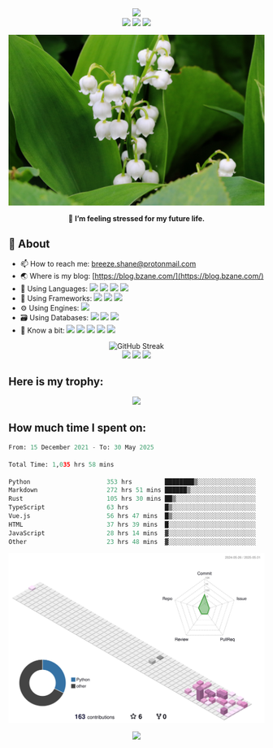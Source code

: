 <div align="center">
  <img src="https://readme-typing-svg.herokuapp.com?font=Press+Start+2P&color=%2338C2FF&size=25&center=true&vCenter=true&multiline=true&width=600&height=80&lines=Greetings!;Here+is+Breeze+Shane~"></img>
</div>

<!-- <div align="center"> -->
<!-- <a><img src="https://visitor-badge.glitch.me/badge?page_id=BreezeShane.readme"></img></a> -->
<!--     <img src="https://img.shields.io/badge/dynamic/json?color=000000&label=GitHub&logo=github&query=%24.data.totalSubs&suffix=%20followers&url=https%3A%2F%2Fapi.spencerwoo.com%2Fsubstats%2F%3Fsource%3Dgithub%26queryKey%3DBreezeShane" ></img> -->
<!-- </div> -->

<div align="center">
  <a><img src="https://img.shields.io/badge/Arch%20Linux-33aadd?style=social&logo=archlinux&logoColor=ffffff?logoWidth=60" href="https://www.archlinux.org/"></a>
  <a><img src="https://img.shields.io/badge/i3%20WM-33aadd?style=social&logo=i3&logoColor=ffffff?logoWidth=60"></a>
  <a><img src="https://img.shields.io/badge/Awesome%20WM-33aadd?style=social&logo=awesomeWM&logoColor=ffffff?logoWidth=60"></a>
<!--   <a><img src="https://img.shields.io/badge/KDE%20Plasma-33aadd?style=social&logo=KDE&logoColor=ffffff?logoWidth=60"></a> -->
</div>
<!-- 
Fleur De Leah
Shrikhand
Rubik Mono One
Source Code Pro
Yellowtail
Bungee
Press Start 2P
Parisienne
Courgette
Permanent Marker
Lobster
Smooch
 -->
<!-- Libre Barcode 39 Extended Text -->

![MyLove](Images/1.jpg)

<!-- <div align="center">🌱 <strong>I’m confused about what to do and to learn for my future.</strong></div> -->
<div align="center">🌱 <strong>I’m feeling stressed for my future life.</strong></div>

<!-- ![](http://antzuhl.cn:4000/get/@BreezeShane.readme) -->

## 🧐 About

- 📫 How to reach me: breeze.shane@protonmail.com
- :earth_asia: Where is my blog: [https://blog.bzane.com/](https://blog.bzane.com/)
- 🌱 Using Languages: [![](https://img.shields.io/badge/Python-007396?style=flat-square&logo=python&logoColor=ffffff)]() [![](https://img.shields.io/badge/LaTeX-007396?style=flat-square&logo=latex&logoColor=ffffff)]() [![](https://img.shields.io/badge/C-007396?style=flat-square&logo=C&logoColor=ffffff)]() [![](https://img.shields.io/badge/C++-007396?style=flat-square&logo=c%2B%2B&logoColor=ffffff)]()
- 🧰 Using Frameworks: [![](https://img.shields.io/badge/Django-007396?style=flat-square&logo=django&logoColor=ffffff)]() [![](https://img.shields.io/badge/PyTorch-007396?style=flat-square&logo=pytorch&logoColor=ffffff)]() [![](https://img.shields.io/badge/Axum-007396?style=flat-square&logo=actix&logoColor=ffffff)]() 
- ⚙️ Using Engines: [![](https://img.shields.io/badge/Docker-007396?style=flat-square&logo=docker&logoColor=ffffff)]() <!-- [![](https://img.shields.io/badge/Kubernetes-007396?style=flat-square&logo=kubernetes&logoColor=ffffff)]() -->
- 🗃️ Using Databases: [![](https://img.shields.io/badge/MySQL-007396?style=flat-square&logo=mysql&logoColor=ffffff)]() [![](https://img.shields.io/badge/PostgreSQL-007396?style=flat-square&logo=postgresql&logoColor=ffffff)]() [![](https://img.shields.io/badge/MongoDB-007396?style=flat-square&logo=mongodb&logoColor=ffffff)]()
- 🤔 Know a bit: [![](https://img.shields.io/badge/Rust-007396?style=flat-square&logo=rust&logoColor=ffffff)]() [![](https://img.shields.io/badge/Vue.js-007396?style=flat-square&logo=vuedotjs&logoColor=ffffff)]() [![](https://img.shields.io/badge/React-007396?style=flat-square&logo=react&logoColor=ffffff)]() [![](https://img.shields.io/badge/Shell-007396?style=flat-square&logo=Shell&logoColor=ffffff)]() [![](https://img.shields.io/badge/Lua-007396?style=flat-square&logo=Lua&logoColor=ffffff)]()
<!-- - ⚒️ Using IDEs: [![](https://img.shields.io/badge/CLion-007396?style=flat-square&logo=CLion&logoColor=ffffff)](https://www.jetbrains.com/clion/) [![](https://img.shields.io/badge/PyCharm-007396?style=flat-square&logo=PyCharm&logoColor=ffffff)](https://www.jetbrains.com/pycharm/) [![](https://img.shields.io/badge/IntelliJ%20Idea-007396?style=flat-square&logo=intellijidea&logoColor=ffffff)](https://www.jetbrains.com/idea/) [![](https://img.shields.io/badge/-VS%20Code-007396?style=flat-square&logo=Visual%20Studio%20Code&logoColor=ffffff)](https://code.visualstudio.com/) -->
<!-- [![]()]()-->

<div align="center">
  <img src="https://github-readme-streak-stats-ochre-one.vercel.app/?user=BreezeShane&theme=tokyonight-duo&mode=weekly&card_width=770" alt="GitHub Streak" /><br >
  <img width=41% src="https://github-readme-stats-rho-rust.vercel.app/api?username=BreezeShane&show_icons=true&theme=default&include_all_commits" />
  <img src="https://github-readme-stats-rho-rust.vercel.app/api/top-langs/?username=BreezeShane&theme=default&hide=HTML,CMake,Makefile,JavaScript,Batchfile&layout=compact&include_all_commits"></img>
  <img src="https://github-readme-activity-graph.vercel.app/graph?username=BreezeShane&theme=minimal&custom_title=BreezeShane%20%E3%81%AE%20Activities" />
</div>

<!-- ## 🛠 Programming Tools: -->
<!-- <div align="center"> -->
<!--  <code><img height="50" src="https://www.vectorlogo.zone/logos/archlinux/archlinux-ar21.svg"></a></code> -->
<!--  <code><img height="50" width="10%" src="https://www.vectorlogo.zone/logos/jetbrains/jetbrains-ar21.svg"></code> -->
<!--   <code><img height="50" width="10%" src="https://www.vectorlogo.zone/logos/pytorch/pytorch-ar21.svg"></code> -->
<!--   <code><img height="50" width="10%" src="https://www.vectorlogo.zone/logos/nvidia/nvidia-ar21.svg"></code> -->
<!--  <code><img height="50" src="https://www.vectorlogo.zone/logos/google/google-ar21.svg"></code> -->
<!--  <code><img height="50" src="https://www.vectorlogo.zone/logos/stackoverflow/stackoverflow-ar21.svg"></code> -->
<!-- </div> -->

## Here is my trophy:

<div align="center">
  <img src="https://github-profile-trophy.vercel.app/?username=BreezeShane&theme=nord&no-bg=true&column=10"></img>
</div>

## How much time I spent on:

<!--START_SECTION:waka-->

```python
From: 15 December 2021 - To: 30 May 2025

Total Time: 1,035 hrs 58 mins

Python                     353 hrs         ████████▒░░░░░░░░░░░░░░░░   33.31 %
Markdown                   272 hrs 51 mins ██████▒░░░░░░░░░░░░░░░░░░   25.75 %
Rust                       105 hrs 30 mins ██▒░░░░░░░░░░░░░░░░░░░░░░   09.96 %
TypeScript                 63 hrs          █▒░░░░░░░░░░░░░░░░░░░░░░░   05.95 %
Vue.js                     56 hrs 47 mins  █▒░░░░░░░░░░░░░░░░░░░░░░░   05.36 %
HTML                       37 hrs 39 mins  █░░░░░░░░░░░░░░░░░░░░░░░░   03.55 %
JavaScript                 28 hrs 14 mins  ▓░░░░░░░░░░░░░░░░░░░░░░░░   02.67 %
Other                      23 hrs 48 mins  ▓░░░░░░░░░░░░░░░░░░░░░░░░   02.25 %
```

<!--END_SECTION:waka-->

![](./profile-3d-contrib/profile-season-animate.svg)

<div align="center">
  <img src="https://readme-typing-svg.herokuapp.com?font=Fleur+De+Leah&color=%2338C2FF&size=50&center=true&vCenter=true&multiline=true&width=850&height=90&lines=May+we+have+a+fine+day+full+of+breeze+and+sunshine!"></img>
</div>

<!-- <div align="center">
  <img src="https://raw.githubusercontent.com/BreezeShane/BreezeShane/main/assets/github-contribution-grid-snake.svg" >
</div> -->


<!--
dark, radical, merko, gruvbox, tokyonight, onedark, cobalt, synthwave, highcontrast, dracula
**BreezeShane/BreezeShane** is a ✨ _special_ ✨ repository because its `README.md` (this file) appears on your GitHub profile.

Here are some ideas to get you started:

- 🔭 I’m currently working on ...
- 🌱 I’m currently learning ...
- 👯 I’m looking to collaborate on ...
- 🤔 I’m looking for help with ...
- 💬 Ask me about ...
- 📫 How to reach me: ...
- 😄 Pronouns: ...
- ⚡ Fun fact: ...
- [![](https://img.shields.io/badge/-C++-007396?style=flat-square&logo=C++&logoColor=ffffff)](https://reactjs.org/)
<code><img width="10%" src="https://www.vectorlogo.zone/logos/tensorflow/tensorflow-ar21.svg"></code>
https://github.com/ryo-ma/github-profile-trophy
-->


